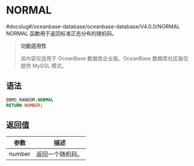 NORMAL 
===========================
#docslug#/oceanbase-database/oceanbase-database/V4.0.0/NORMAL
NORMAL 函数用于返回标准正态分布的随机码。

>**功能适用性**
>
>该内容仅适用于 OceanBase 数据库企业版。OceanBase 数据库社区版仅提供 MySQL 模式。

语法 
-----------

```sql
DBMS_RANDOM.NORMAL
RETURN NUMBER;
```



返回值 
------------



| **参数** |  **描述**  |
|--------|----------|
| number | 返回一个随机码。 |



